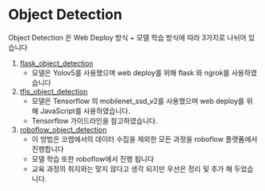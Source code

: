 # Object Detection 

Object Detection 은 Web Deploy 방식 + 모델 학습 방식에 따라 3가지로 나뉘어 있습니다 
1. [flask_object_detection](https://github.com/crimama/clf_obj/tree/main/2_object_detection/flask_object_detection)
    - 모델은 Yolov5를 사용했으며 web deploy를 위해 flask 와 ngrok를 사용하였습니다 
2. [tfjs_object_detection](https://github.com/crimama/clf_obj/tree/main/2_object_detection/tfjs_object_detection)
    - 모델은 Tensorflow 의 mobilenet_ssd_v2를 사용했으며 web deploy를 위해 JavaScript를 사용하였습니다. 
    - Tensorflow 가이드라인을 참고하였습니다. 
3. [roboflow_object_detection](https://github.com/crimama/clf_obj/tree/main/2_object_detection/roboflow_object_detection)
    - 이 방법은 코랩에서의 데이터 수집을 제외한 모든 과정을 roboflow 플랫폼에서 진행합니다 
    - 모델 학습 또한 roboflow에서 진행 됩니다 
    - 교육 과정의 취지와는 맞지 않다고 생각 되지만 우선은 정리 및 추가 해 두었습니다. 

